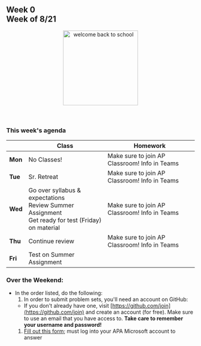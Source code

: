 <meta http-equiv="refresh" content="300"/>

## Week 0<br>Week of 8/21  

<div style="text-align:center">
<img src="https://image.freepik.com/free-vector/back-school-design-with-yellow-background-vector_1142-4669.jpg" alt="welcome back to school" height="200px">
</div>
<br><br>

### This week's agenda

  |       | Class | Homework |
  | ----- | ----- | -------- |
  |**Mon**|No Classes! |Make sure to join AP Classroom! Info in Teams |
  |**Tue**|Sr. Retreat |Make sure to join AP Classroom! Info in Teams |
  |**Wed**|Go over syllabus & expectations<br>Review Summer Assignment<br>Get ready for test (Friday) on material |Make sure to join AP Classroom! Info in Teams |
  |**Thu**|Continue review |Make sure to join AP Classroom! Info in Teams |
  |**Fri**|Test on Summer Assignment | |

### Over the Weekend:
- In the order listed, do the following:  
  1. In order to submit problem sets, you'll need an account on GitHub:
    - If you don't already have one, visit [https://github.com/join](https://github.com/join) and create an account (for free). Make sure to use an email that you have access to. **Take care to remember your username and password!** 
  1. [Fill out this form](https://forms.microsoft.com/r/EsPTb1hGmU); must log into your APA Microsoft account to answer


